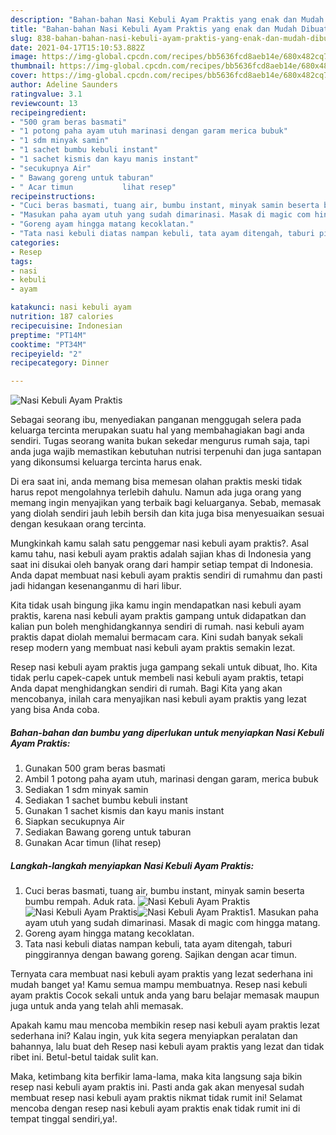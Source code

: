 ```yaml
---
description: "Bahan-bahan Nasi Kebuli Ayam Praktis yang enak dan Mudah Dibuat"
title: "Bahan-bahan Nasi Kebuli Ayam Praktis yang enak dan Mudah Dibuat"
slug: 838-bahan-bahan-nasi-kebuli-ayam-praktis-yang-enak-dan-mudah-dibuat
date: 2021-04-17T15:10:53.882Z
image: https://img-global.cpcdn.com/recipes/bb5636fcd8aeb14e/680x482cq70/nasi-kebuli-ayam-praktis-foto-resep-utama.jpg
thumbnail: https://img-global.cpcdn.com/recipes/bb5636fcd8aeb14e/680x482cq70/nasi-kebuli-ayam-praktis-foto-resep-utama.jpg
cover: https://img-global.cpcdn.com/recipes/bb5636fcd8aeb14e/680x482cq70/nasi-kebuli-ayam-praktis-foto-resep-utama.jpg
author: Adeline Saunders
ratingvalue: 3.1
reviewcount: 13
recipeingredient:
- "500 gram beras basmati"
- "1 potong paha ayam utuh marinasi dengan garam merica bubuk"
- "1 sdm minyak samin"
- "1 sachet bumbu kebuli instant"
- "1 sachet kismis dan kayu manis instant"
- "secukupnya Air"
- " Bawang goreng untuk taburan"
- " Acar timun           lihat resep"
recipeinstructions:
- "Cuci beras basmati, tuang air, bumbu instant, minyak samin beserta bumbu rempah. Aduk rata."
- "Masukan paha ayam utuh yang sudah dimarinasi. Masak di magic com hingga matang."
- "Goreng ayam hingga matang kecoklatan."
- "Tata nasi kebuli diatas nampan kebuli, tata ayam ditengah, taburi pinggirannya dengan bawang goreng. Sajikan dengan acar timun."
categories:
- Resep
tags:
- nasi
- kebuli
- ayam

katakunci: nasi kebuli ayam 
nutrition: 187 calories
recipecuisine: Indonesian
preptime: "PT14M"
cooktime: "PT34M"
recipeyield: "2"
recipecategory: Dinner

---
```



![Nasi Kebuli Ayam Praktis](https://img-global.cpcdn.com/recipes/bb5636fcd8aeb14e/680x482cq70/nasi-kebuli-ayam-praktis-foto-resep-utama.jpg)

Sebagai seorang ibu, menyediakan panganan menggugah selera pada keluarga tercinta merupakan suatu hal yang membahagiakan bagi anda sendiri. Tugas seorang  wanita bukan sekedar mengurus rumah saja, tapi anda juga wajib memastikan kebutuhan nutrisi terpenuhi dan juga santapan yang dikonsumsi keluarga tercinta harus enak.

Di era  saat ini, anda memang bisa memesan olahan praktis meski tidak harus repot mengolahnya terlebih dahulu. Namun ada juga orang yang memang ingin menyajikan yang terbaik bagi keluarganya. Sebab, memasak yang diolah sendiri jauh lebih bersih dan kita juga bisa menyesuaikan sesuai dengan kesukaan orang tercinta. 



Mungkinkah kamu salah satu penggemar nasi kebuli ayam praktis?. Asal kamu tahu, nasi kebuli ayam praktis adalah sajian khas di Indonesia yang saat ini disukai oleh banyak orang dari hampir setiap tempat di Indonesia. Anda dapat membuat nasi kebuli ayam praktis sendiri di rumahmu dan pasti jadi hidangan kesenanganmu di hari libur.

Kita tidak usah bingung jika kamu ingin mendapatkan nasi kebuli ayam praktis, karena nasi kebuli ayam praktis gampang untuk didapatkan dan kalian pun boleh menghidangkannya sendiri di rumah. nasi kebuli ayam praktis dapat diolah memalui bermacam cara. Kini sudah banyak sekali resep modern yang membuat nasi kebuli ayam praktis semakin lezat.

Resep nasi kebuli ayam praktis juga gampang sekali untuk dibuat, lho. Kita tidak perlu capek-capek untuk membeli nasi kebuli ayam praktis, tetapi Anda dapat menghidangkan sendiri di rumah. Bagi Kita yang akan mencobanya, inilah cara menyajikan nasi kebuli ayam praktis yang lezat yang bisa Anda coba.

<!--inarticleads1-->

##### Bahan-bahan dan bumbu yang diperlukan untuk menyiapkan Nasi Kebuli Ayam Praktis:

1. Gunakan 500 gram beras basmati
1. Ambil 1 potong paha ayam utuh, marinasi dengan garam, merica bubuk
1. Sediakan 1 sdm minyak samin
1. Sediakan 1 sachet bumbu kebuli instant
1. Gunakan 1 sachet kismis dan kayu manis instant
1. Siapkan secukupnya Air
1. Sediakan  Bawang goreng untuk taburan
1. Gunakan  Acar timun           (lihat resep)




<!--inarticleads2-->

##### Langkah-langkah menyiapkan Nasi Kebuli Ayam Praktis:

1. Cuci beras basmati, tuang air, bumbu instant, minyak samin beserta bumbu rempah. Aduk rata.
<img src="https://img-global.cpcdn.com/steps/d899204b9576cd46/160x128cq70/nasi-kebuli-ayam-praktis-langkah-memasak-1-foto.jpg" alt="Nasi Kebuli Ayam Praktis"><img src="https://img-global.cpcdn.com/steps/a8bb6cbe1aa713cd/160x128cq70/nasi-kebuli-ayam-praktis-langkah-memasak-1-foto.jpg" alt="Nasi Kebuli Ayam Praktis"><img src="https://img-global.cpcdn.com/steps/e24f8c72661f5bcf/160x128cq70/nasi-kebuli-ayam-praktis-langkah-memasak-1-foto.jpg" alt="Nasi Kebuli Ayam Praktis">1. Masukan paha ayam utuh yang sudah dimarinasi. Masak di magic com hingga matang.
1. Goreng ayam hingga matang kecoklatan.
1. Tata nasi kebuli diatas nampan kebuli, tata ayam ditengah, taburi pinggirannya dengan bawang goreng. Sajikan dengan acar timun.




Ternyata cara membuat nasi kebuli ayam praktis yang lezat sederhana ini mudah banget ya! Kamu semua mampu membuatnya. Resep nasi kebuli ayam praktis Cocok sekali untuk anda yang baru belajar memasak maupun juga untuk anda yang telah ahli memasak.

Apakah kamu mau mencoba membikin resep nasi kebuli ayam praktis lezat sederhana ini? Kalau ingin, yuk kita segera menyiapkan peralatan dan bahannya, lalu buat deh Resep nasi kebuli ayam praktis yang lezat dan tidak ribet ini. Betul-betul taidak sulit kan. 

Maka, ketimbang kita berfikir lama-lama, maka kita langsung saja bikin resep nasi kebuli ayam praktis ini. Pasti anda gak akan menyesal sudah membuat resep nasi kebuli ayam praktis nikmat tidak rumit ini! Selamat mencoba dengan resep nasi kebuli ayam praktis enak tidak rumit ini di tempat tinggal sendiri,ya!.

